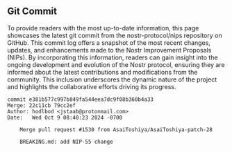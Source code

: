## Git Commit
To provide readers with the most up-to-date information, this page showcases the latest git commit from the nostr-protocol/nips repository on GitHub. This commit log offers a snapshot of the most recent changes, updates, and enhancements made to the Nostr Improvement Proposals (NIPs). By incorporating this information, readers can gain insight into the ongoing development and evolution of the Nostr protocol, ensuring they are informed about the latest contributions and modifications from the community. This inclusion underscores the dynamic nature of the project and highlights the collaborative efforts driving its progress.

```shell
commit e381b577c997b849fa544eea7dc9f08b360b4a33
Merge: 22c11cb 79cc2ef
Author: hodlbod <jstaab@protonmail.com>
Date:   Wed Oct 9 08:40:23 2024 -0700

    Merge pull request #1530 from AsaiToshiya/AsaiToshiya-patch-28
    
    BREAKING.md: add NIP-55 change
```
